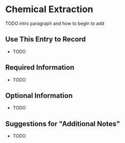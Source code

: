 # Chemical Extraction

TODO intro paragraph and how to begin to add

## Use This Entry to Record

- TODO

## Required Information

- TODO

## Optional Information

- TODO

## Suggestions for "Additional Notes"

- TODO